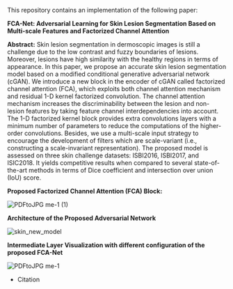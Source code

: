 This repository contains an implementation of the following paper:

**FCA-Net: Adversarial Learning for Skin Lesion Segmentation Based on Multi-scale Features and Factorized Channel Attention**

**Abstract:** Skin lesion segmentation in dermoscopic images is still a challenge due to the low contrast and fuzzy boundaries of lesions. Moreover, lesions have high similarity with the healthy regions in terms of appearance. In this paper, we propose an accurate skin lesion segmentation model based on a modified conditional generative adversarial network (cGAN). We introduce a new block in the encoder of cGAN called factorized channel attention (FCA), which exploits both channel attention mechanism and residual 1-D kernel factorized convolution. The channel attention mechanism increases the discriminability between the lesion and non-lesion features by taking feature channel interdependencies into account. The 1-D factorized kernel block provides extra convolutions layers with a minimum number of parameters to reduce the computations of the higher-order convolutions. Besides, we use a multi-scale input strategy to encourage the development of filters which are scale-variant (i.e., constructing a scale-invariant representation). The proposed model is assessed on three skin challenge datasets: ISBI2016, ISBI2017, and ISIC2018. It yields competitive results when compared to several state-of-the-art methods in terms of Dice coefficient and intersection over union (IoU) score.

**Proposed Factorized Channel Attention (FCA) Block:**

![PDFtoJPG me-1 (1)](https://user-images.githubusercontent.com/18607766/59305807-3d6ec580-8c9b-11e9-8160-16d44e5ea8e1.jpg)

**Architecture of the Proposed Adversarial Network**

![skin_new_model](https://user-images.githubusercontent.com/18607766/59305103-d7357300-8c99-11e9-923a-9c09ef49a210.png)

**Intermediate Layer Visualization with different configuration of the proposed FCA-Net**

![PDFtoJPG me-1](https://user-images.githubusercontent.com/18607766/59305588-d2bd8a00-8c9a-11e9-9ce8-3a26a383e1f1.jpg)

* Citation
